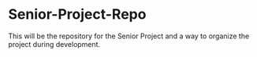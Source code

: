 # Senior-Project-Repo
This will be the repository for the Senior Project and a way to organize the project during development.
